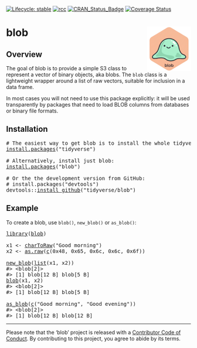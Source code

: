 <!-- badges: start -->

[![Lifecycle: stable](https://img.shields.io/badge/lifecycle-stable-brightgreen.svg)](https://lifecycle.r-lib.org/articles/stages.html#stable) [![rcc](https://github.com/tidyverse/blob/workflows/rcc/badge.svg)](https://github.com/tidyverse/blob/actions) [![CRAN_Status_Badge](https://www.r-pkg.org/badges/version/blob)](https://cran.r-project.org/package=blob) [![Coverage Status](https://codecov.io/gh/tidyverse/blob/branch/main/graph/badge.svg)](https://app.codecov.io/gh/tidyverse/blob)

<!-- badges: end -->

<!-- README.md is generated from README.Rmd. Please edit that file -->

# blob <a href="https://blob.tidyverse.org"><img src="man/figures/logo.png" align="right" height="122" alt="blob website" /></a>

## Overview

The goal of blob is to provide a simple S3 class to represent a vector of binary objects, aka blobs. The `blob` class is a lightweight wrapper around a list of raw vectors, suitable for inclusion in a data frame.

In most cases you will not need to use this package explicitly: it will be used transparently by packages that need to load BLOB columns from databases or binary file formats.

## Installation

<pre class='chroma'>
<span><span class='c'># The easiest way to get blob is to install the whole tidyverse:</span></span>
<span><span class='nf'><a href='https://rdrr.io/r/utils/install.packages.html'>install.packages</a></span><span class='o'>(</span><span class='s'>"tidyverse"</span><span class='o'>)</span></span>
<span></span>
<span><span class='c'># Alternatively, install just blob:</span></span>
<span><span class='nf'><a href='https://rdrr.io/r/utils/install.packages.html'>install.packages</a></span><span class='o'>(</span><span class='s'>"blob"</span><span class='o'>)</span></span>
<span></span>
<span><span class='c'># Or the the development version from GitHub:</span></span>
<span><span class='c'># install.packages("devtools")</span></span>
<span><span class='nf'>devtools</span><span class='nf'>::</span><span class='nf'><a href='https://remotes.r-lib.org/reference/install_github.html'>install_github</a></span><span class='o'>(</span><span class='s'>"tidyverse/blob"</span><span class='o'>)</span></span></pre>

## Example

To create a blob, use `blob()`, `new_blob()` or `as_blob()`:

<pre class='chroma'>
<span><span class='kr'><a href='https://rdrr.io/r/base/library.html'>library</a></span><span class='o'>(</span><span class='nv'><a href='https://blob.tidyverse.org'>blob</a></span><span class='o'>)</span></span>
<span></span>
<span><span class='nv'>x1</span> <span class='o'>&lt;-</span> <span class='nf'><a href='https://rdrr.io/r/base/rawConversion.html'>charToRaw</a></span><span class='o'>(</span><span class='s'>"Good morning"</span><span class='o'>)</span></span>
<span><span class='nv'>x2</span> <span class='o'>&lt;-</span> <span class='nf'><a href='https://rdrr.io/r/base/raw.html'>as.raw</a></span><span class='o'>(</span><span class='nf'><a href='https://rdrr.io/r/base/c.html'>c</a></span><span class='o'>(</span><span class='m'>0x48</span>, <span class='m'>0x65</span>, <span class='m'>0x6c</span>, <span class='m'>0x6c</span>, <span class='m'>0x6f</span><span class='o'>)</span><span class='o'>)</span></span>
<span></span>
<span><span class='nf'><a href='https://blob.tidyverse.org/reference/blob.html'>new_blob</a></span><span class='o'>(</span><span class='nf'><a href='https://rdrr.io/r/base/list.html'>list</a></span><span class='o'>(</span><span class='nv'>x1</span>, <span class='nv'>x2</span><span class='o'>)</span><span class='o'>)</span></span>
<span><span class='c'>#&gt; &lt;blob[2]&gt;</span></span>
<span><span class='c'>#&gt; [1] blob[12 B] blob[5 B]</span></span>
<span><span class='nf'><a href='https://blob.tidyverse.org/reference/blob.html'>blob</a></span><span class='o'>(</span><span class='nv'>x1</span>, <span class='nv'>x2</span><span class='o'>)</span></span>
<span><span class='c'>#&gt; &lt;blob[2]&gt;</span></span>
<span><span class='c'>#&gt; [1] blob[12 B] blob[5 B]</span></span>
<span></span>
<span><span class='nf'><a href='https://blob.tidyverse.org/reference/blob.html'>as_blob</a></span><span class='o'>(</span><span class='nf'><a href='https://rdrr.io/r/base/c.html'>c</a></span><span class='o'>(</span><span class='s'>"Good morning"</span>, <span class='s'>"Good evening"</span><span class='o'>)</span><span class='o'>)</span></span>
<span><span class='c'>#&gt; &lt;blob[2]&gt;</span></span>
<span><span class='c'>#&gt; [1] blob[12 B] blob[12 B]</span></span></pre>

------------------------------------------------------------------------

Please note that the ‘blob’ project is released with a [Contributor Code of Conduct](https://github.com/tidyverse/blob/blob/main/CODE_OF_CONDUCT.md). By contributing to this project, you agree to abide by its terms.
